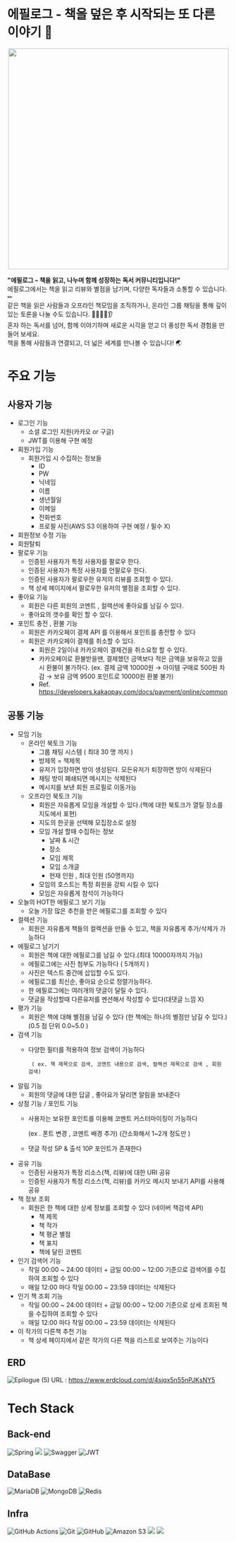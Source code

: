 # 에필로그 - 책을 덮은 후 시작되는 또 다른 이야기 📕


<div align="center">
    <img src="https://github.com/user-attachments/assets/06fdbc83-241f-46a8-88c0-977a46a9ec75" width="500">
</div>


**"에필로그 – 책을 읽고, 나누며 함께 성장하는 독서 커뮤니티입니다!"**   
에필로그에서는 책을 읽고 리뷰와 별점을 남기며, 다양한 독자들과 소통할 수 있습니다.   ✏   
같은 책을 읽은 사람들과 오프라인 책모임을 조직하거나, 온라인 그룹 채팅을 통해 깊이 있는 토론을 나눌 수도 있습니다. 🙍‍♂️🙍‍♀️👂   
혼자 하는 독서를 넘어, 함께 이야기하며 새로운 시각을 얻고 더 풍성한 독서 경험을 만들어 보세요.   
책을 통해 사람들과 연결되고, 더 넓은 세계를 만나볼 수 있습니다! 🌏   


# 주요 기능
## 사용자 기능
- 로그인 기능
    - 소셜 로그인 지원(카카오 or 구글)
    - JWT를 이용해 구현 예정
- 회원가입 기능
    - 회원가입 시 수집하는 정보들
        - ID
        - PW
        - 닉네임
        - 이름
        - 생년월일
        - 이메일
        - 전화번호
        - 프로필 사진(AWS S3 이용하여 구현 예정 / 필수 X)
- 회원정보 수정 기능
- 회원탈퇴
- 팔로우 기능
    - 인증된 사용자가 특정 사용자를 팔로우 한다.
    - 인증된 사용자가 특정 사용자를 언팔로우 한다.
    - 인증된 사용자가 팔로우한 유저의 리뷰를 조회할 수 있다.
    - 책 상세 페이지에서 팔로우한 유저의 별점을 조회할 수 있다.
- 좋아요 기능
    - 회원은 다른 회원의 코멘트 , 컬렉션에 좋아요를 남길 수 있다.
    - 좋아요의 갯수를 확인 할 수 있다.
- 포인트 충전 , 환불 기능
    - 회원은 카카오페이 결제 API 를 이용해서 포인트를 충전할 수 있다
    - 회원은 카카오페이 결제를 취소할 수 있다.
        - 회원은 2일이내 카카오페이 결제건을 취소요청 할 수 있다.
        - 카카오페이로 환불받을땐, 결제했던 금액보다 적은 금액을 보유하고 있을 시 환불이 불가하다.
        (ex. 결제 금액 10000원 → 아이템 구매로 500원 차감 → 보유 금액 9500 포인트로 10000원 환불 불가)
        - Ref. https://developers.kakaopay.com/docs/payment/online/common
## 공통 기능
- 모임 기능
    - 온라인 북토크 기능
        - 그룹 채팅 시스템 ( 최대 30 명 까지 )
        - 방제목 = 책제목
        - 유저가 입장하면 방이 생성된다. 모든유저가 퇴장하면 방이 삭제된다
        - 채팅 방이 폐쇄되면 메시지는 삭제된다
        - 메시지를 보낸 회원 프로필로 이동가능
    - 오프라인 북토크 기능
        - 회원은 자유롭게 모임을 개설할 수 있다.(책에 대한 북토크가 열릴 장소를 지도에서 표현)
        - 지도의 한곳을 선택해 모집장소로 설정
        - 모임 개설 할때 수집하는 정보
            - 날짜 & 시간
            - 장소
            - 모임 제목
            - 모임 소개글
            - 현재 인원 , 최대 인원 (50명까지)
        - 모임의 호스트는 특정 회원을 강퇴 시킬 수 있다
        - 모임은 자유롭게 참석이 가능하다
- 오늘의 HOT한 에필로그 보기 기능
    - 오늘 가장 많은 추천을 받은 에필로그를 조회할 수 있다
- 컬렉션 기능
    - 회원은 자유롭게 책들의 컬렉션을 만들 수 있고, 책을 자유롭게 추가/삭제가 가능하다
- 에필로그 남기기
    - 회원은 책에 대한 에필로그를 남길 수 있다.(최대 10000자까지 가능)
    - 에필로그에는 사진 첨부도 가능하다 ( 5개까지 )
    - 사진은 텍스트 중간에 삽입할 수도 있다.
    - 에필로그를 최신순, 좋아요 순으로 정렬가능하다.
    - 한 에필로그에는 여러개의 댓글이 달릴 수 있다.
    - 댓글을 작성할때 다른유저를 멘션해서 작성할 수 있다(대댓글 느낌 X)
- 평가 기능
    - 회원은 책에 대해 별점을 남길 수 있다 (한 책에는 하나의 별점만 남길 수 있다.)(0.5 점 단위 0.0~5.0 )
- 검색 기능
    - 다양한 필터를 적용하여 정보 검색이 가능하다
    
           ( ex. 책 제목으로 검색, 코멘트 내용으로 검색, 컬렉션 제목으로 검색 , 회원 검색)
    
- 알림 기능
    - 회원의 댓글에 대한 답글 , 좋아요가 달리면 알림을 보내준다
- 상점 기능 / 포인트 기능
    - 사용자는 보유한 포인트를 이용해 코멘트 커스터마이징이 가능하다
        
        (ex . 폰트 변경 , 코멘트 배경 추가) (간소화해서 1~2개 정도만 )
        
    - 댓글 작성 5P  & 출석 10P 포인트가 존재한다
- 공유 기능
    - 인증된 사용자가 특정 리소스(책, 리뷰)에 대한 URI 공유
    - 인증된 사용자가 특정 리소스(책, 리뷰)를 카카오 메시지 보내기 API를 사용해 공유
- 책 정보 조회
    - 회원은 한 책에 대한 상세 정보를 조회할 수 있다 (네이버 책검색 API)
        - 책 제목
        - 책 작가
        - 책 평균 별점
        - 책 표지
        - 책에 달린 코멘트
- 인기 검색어 기능
    - 작일 00:00 ~ 24:00 데이터 + 금일 00:00 ~ 12:00 기준으로 검색어를 수집하여 조회할 수 있다
    - 매일 12:00 마다 작일 00:00 ~ 23:59 데이터는 삭제된다
- 인기 책 조회 기능
    - 작일 00:00 ~ 24:00 데이터 + 금일 00:00 ~ 12:00 기준으로 상세 조회된 책을 수집하여 조회할 수 있다
    - 매일 12:00 마다 작일 00:00 ~ 23:59 데이터는 삭제된다
- 이 작가의 다른책 추천 기능
    - 책 상세 페이지에서 같은 작가의 다른 책을 리스트로 보여주는 기능이다

## ERD 
![Epilogue (5)](https://github.com/user-attachments/assets/70833d0f-c82f-40a4-8986-1d1ec8a109a0)
URL : https://www.erdcloud.com/d/4sjqx5n55nPJKsNY5

# Tech Stack
## Back-end
![Spring](https://img.shields.io/badge/spring-%236DB33F.svg?style=for-the-badge&logo=spring&logoColor=white)
<img src="https://img.shields.io/badge/Spring Security-6DB33F?style=for-the-badge&logo=Spring Security&logoColor=white">
![Swagger](https://img.shields.io/badge/-Swagger-%23Clojure?style=for-the-badge&logo=swagger&logoColor=white)
 ![JWT](https://img.shields.io/badge/JWT-black?style=for-the-badge&logo=JSON%20web%20tokens)

## DataBase
![MariaDB](https://img.shields.io/badge/MariaDB-003545?style=for-the-badge&logo=mariadb&logoColor=white)
	![MongoDB](https://img.shields.io/badge/MongoDB-%234ea94b.svg?style=for-the-badge&logo=mongodb&logoColor=white)
 ![Redis](https://img.shields.io/badge/redis-%23DD0031.svg?style=for-the-badge&logo=redis&logoColor=white)

## Infra
 ![GitHub Actions](https://img.shields.io/badge/github%20actions-%232671E5.svg?style=for-the-badge&logo=githubactions&logoColor=white)
 	![Git](https://img.shields.io/badge/git-%23F05033.svg?style=for-the-badge&logo=git&logoColor=white)
  ![GitHub](https://img.shields.io/badge/github-%23121011.svg?style=for-the-badge&logo=github&logoColor=white)
  ![Amazon S3](https://img.shields.io/badge/Amazon%20S3-FF9900?style=for-the-badge&logo=amazons3&logoColor=white)
  <img src="https://img.shields.io/badge/Amazon%20EC2-FF9900?style=for-the-badge&logo=Amazon%20EC2&logoColor=white">
  <img src="https://img.shields.io/badge/docker-%230db7ed.svg?style=for-the-badge&logo=docker&logoColor=white">
